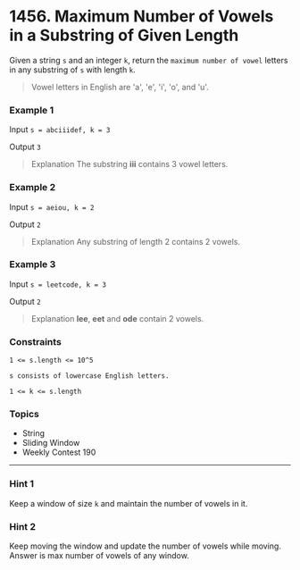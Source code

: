# 1456. Maximum Number of Vowels in a Substring of Given Length

Given a string `s` and an integer `k`, return the `maximum number of vowel` letters in any substring of `s` with length `k`.

> Vowel letters in English are 'a', 'e', 'i', 'o', and 'u'.

 
### Example 1

Input `s = abciiidef, k = 3`

Output `3`

> Explanation The substring **iii** contains 3 vowel letters.


### Example 2

Input `s = aeiou, k = 2`

Output `2`

> Explanation Any substring of length 2 contains 2 vowels.


### Example 3

Input `s = leetcode, k = 3`

Output `2`

> Explanation **lee**, **eet** and **ode** contain 2 vowels.
 

### Constraints

`1 <= s.length <= 10^5`

`s consists of lowercase English letters.`

`1 <= k <= s.length`


### Topics
- String
- Sliding Window
- Weekly Contest 190

---

### Hint 1
Keep a window of size `k` and maintain the number of vowels in it.

### Hint 2
Keep moving the window and update the number of vowels while moving. Answer is max number of vowels of any window.